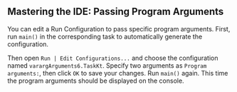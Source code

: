 ## Mastering the IDE: Passing Program Arguments

You can edit a Run Configuration to pass specific program arguments. First, run
`main()` in the corresponding task to automatically generate the configuration.

Then open <span class="control">`Run | Edit Configurations...`</span> and
choose the configuration named `varargArguments6.TaskKt`. Specify two arguments
as `Program arguments:`, then click `OK` to save your changes. Run `main()`
again. This time the program arguments should be displayed on the console.
